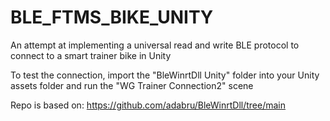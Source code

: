 # BLE_FTMS_BIKE_UNITY
An attempt at implementing a universal read and write BLE protocol to connect to a smart trainer bike in Unity

To test the connection, import the "BleWinrtDll Unity" folder into your Unity assets folder and run the "WG Trainer Connection2" scene 

Repo is based on: https://github.com/adabru/BleWinrtDll/tree/main
